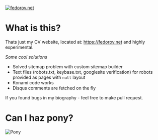 [![fedorov.net](https://img.shields.io/website-up-down-green-red/http/fedorov.net.svg?style=plastic)](https://fedorov.net)

# What is this?

Thats just my CV website, located at: https://fedorov.net and highly experimental.

*Some cool solutions*

- Solved sitemap problem with custom sitemap builder
- Text files (robots.txt, keybase.txt, googlesite verification) for robots provided as pages with `null` layout
- Konami code works
- Disqus comments are fetched on the fly

If you found bugs in my biography - feel free to make pull request.

# Can I haz pony?

![Pony](https://raw.githubusercontent.com/kolobus/kolobus.github.io/mojo/fluttershy.gif)
